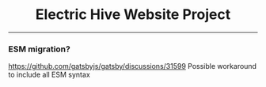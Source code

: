 <h1 align="center">
  Electric Hive Website Project
</h1>

---

### ESM migration?

https://github.com/gatsbyjs/gatsby/discussions/31599
Possible workaround to include all ESM syntax
